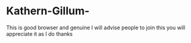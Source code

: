 # Kathern-Gillum-
This is good browser and genuine I will advise people to join this you will appreciate it as I do thanks 
